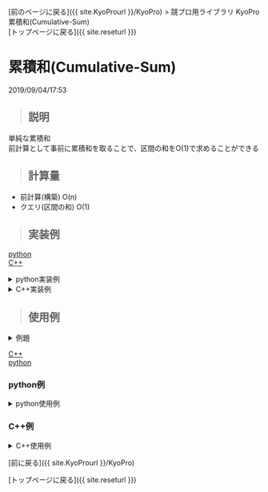 [前のページに戻る]({{ site.KyoProurl }}/KyoPro) > 競プロ用ライブラリ KyoPro 累積和(Cumulative-Sum)<br>
[トップページに戻る]({{ site.reseturl }})<br>

# 累積和(Cumulative-Sum)
2019/09/04/17:53

> ## 説明

単純な累積和<br>
前計算として事前に累積和を取ることで、区間の和をO(1)で求めることができる<br>

> ## 計算量

* 前計算(構築) O(n)
* クエリ(区間の和) O(1)

> ## 実装例

[python](#python) <br>
[C++](#C++) <br>

<details>
<summary>python実装例
</summary>

### python 

```python 
class CumulativeSum:
  def __init__(self, size):
    self.data = [0] * size
    self.size = size

  def add(self, key, value):
    self.data[key] += value

  def build(self):
    for i in range(1, self.size):
      self.data[i] += self.data[i - 1]
  
  def query(self, kukan):
    if kukan < 0:
      return 0
    return self.data[min(kukan, self.size - 1)]

```

</details>

<details>
<summary> C++実装例 </summary>

### C++

```
template<class T>
struct CumulativeSum {
  vector< T > data;

  CumulativeSum(int size) : data(size, 0) {};

  void add(int key, T value) {
    data[key] += value;
  }

  void build(){
    rep(i, 1, data.size()) {
      data[i] += data[i - 1];
    }
  }

  T query(int kukan) {
    if (kukan < 0) {
      return 0;
    }
    return data[min(kukan, (int)data.size() - 1)];
  }
};
```
</details>

> ## 使用例

<details>
<summary> 例題 </summary>

* [AOJ0516 JOI2006 本選A 最大の和](http://judge.u-aizu.ac.jp/onlinejudge/description.jsp?id=0516) <br>

</details>

[C++](#C++例) <br>
[python](#python例)

### python例

<details>
<summary> python使用例 </summary>

```python

class CumulativeSum:
  # 省略

import sys

stdin = sys.stdin
na = lambda: map(int, stdin.readline().split())
ns = lambda: stdin.readline().rstrip()
ni = lambda: int(ns())

def main():
  n, k = na()

  CS = CumulativeSum(n)
  for i in range(n):
    a = ni()
    CS.add(i, a)

  CS.build()

  ans = -int(1e9+7)
  for i in range(n-k+1):
    ans = max(ans, CS.query(k+i) - CS.query(i))
  print(ans)

main()

```

</details>

### C++例

<details>
<summary> C++使用例 </summary>

```cpp

#include <iostream>
#include <vector>

using namespace std;

#define rep(i, a, n) for(int i = a; i < (n); ++i)
#define INF 1000000007

template<class T>
struct CumulativeSum {
  // 省略
};

int main() {
  int n, k;
  cin >> n >> k;

  CumulativeSum<int> CS(n);
  rep(i, 0, n) {
    int a;
    cin >> a;
    CS.add(i, a);
  }

  CS.build();

  int ans = -INF;
  rep(i, 0, n - k + 1) {
    ans = max(ans, CS.query(k + i - 1) - CS.query(i - 1));
  }

  cout << ans << endl;
}

```

</details>

[前に戻る]({{ site.KyoProurl }}/KyoPro)<br>

[トップページに戻る]({{ site.reseturl }})<br>
